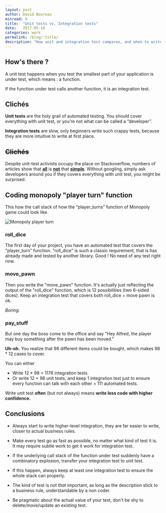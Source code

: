 ```yaml
---
layout: post
author: David Boureau
minread: 8
title:  "Unit tests vs. Integration tests"
date:   2017-05-16
categories: work
permalink: /blog/:title/
description: "How unit and integration test compares, and when to write them"
---
```



## How's there ? 

A unit test happens when you test the smallest part of your application is under test, which means : a function.

If the function under test calls another function, it is an integration test. 



## Clichés

**Unit tests** are the holy grail of automated testing. You should cover everything with unit test, or you’re not what can be called a “developer”.

**Integration tests** are slow, only beginners write such crappy tests, because they are more intuitive to write at first place.


<h2><s>Clichés</s></h2>

Despite unit-test activists occupy the place on Stackoverflow, numbers of articles show that **[all](https://chriskottom.com/blog/2017/04/full-stack-testing-with-rails-system-tests/)** is **[not](http://rbcs-us.com/documents/Why-Most-Unit-Testing-is-Waste.pdf)** that **[simple](https://henrikwarne.com/2014/09/04/a-response-to-why-most-unit-testing-is-waste/)**. Without googling, simply ask developers around you if they covers everything with unit test, you might be surprised.

<h2>Coding monopoly "player turn" function</h2>

This how the call stack of how the “player_turns” function of Monopoly game could look like.


![Monopoly player turn](http://res.cloudinary.com/bdavidxyz-com/image/upload/v1494419163/catan2_d3u4aj.png)

### roll_dice

The first day of your project, you have an automated test that covers the "player_turn" function. "roll_dice" is such a classic requirement, that is has already made and tested by another library. Good ! No need of any test right now.

### move_pawn

Then you write the "move_pawn" function. It's actually just reflecting the output of the "roll_dice" function, which is 12 possibilities (two 6-sided dices). Keep an integration test that covers both roll_dice + move pawn is ok.

_Boring._

### pay_stuff

But one day the boss come to the office and say "Hey Alfred, the player may buy something after the pawn has been moved."

**Uh-oh.** You realize that 98 different items could be bought, which makes 98 * 12 cases to cover.

You can either

 - Write 12 * 98 = 1176 integration tests.
 - Or write 12 + 98 unit tests, and keep 1 integration test just to ensure every function can talk with each other = 111 automated tests.

Write unit test **often** (but not always) means **write less code with higher confidence.**

## Conclusions

 - Always start to write higher-level integration, they are far easier to write, closer to actual business rules.

 - Make every test go as fast as possible, no matter what kind of test it is. It may require subtle work to get it work for integration test.

 - If the underlying call stack of the function under test suddenly have a combinatory explosion, transfer your integration test to unit test.

 - If this happen, always keep at least one integration test to ensure the whole stack can properly.

 - The kind of test is not _that_ important, as long as the description stick to a business rule, understandable by a non coder.

 - Be pragmatic about the actual value of your test, don't be shy to delete/move/update an existing test.

